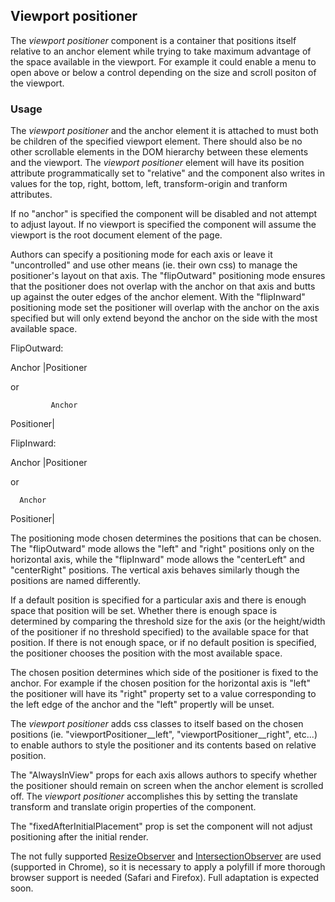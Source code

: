 ## Viewport positioner

The *viewport positioner* component is a container that positions itself relative to an anchor element while trying to take maximum advantage of the space available in the viewport.  For example it could enable a menu to open above or below a control depending on the size and scroll positon of the viewport.

### Usage

The *viewport positioner* and the anchor element it is attached to must both be children of the specified viewport element. There should also be no other scrollable elements in the DOM hierarchy between these elements and the viewport.  The *viewport positioner* element will have its position attribute programmatically set to "relative" and the component also writes in values for the top, right, bottom, left, transform-origin and tranform attributes. 

If no "anchor" is specified the component will be disabled and not attempt to adjust layout. If no viewport is specified the component will assume the viewport is the root document element of the page.

Authors can specify a positioning mode for each axis or leave it "uncontrolled" and use other means (ie. their own css) to manage the positioner's layout on that axis.  The "flipOutward" positioning mode ensures that the positioner does not overlap with the anchor on that axis and butts up against the outer edges of the anchor element.  With the "flipInward" positioning mode set the positioner will overlap with the anchor on the axis specified but will only extend beyond the anchor on the side with the most available space.

FlipOutward:

Anchor
       |Positioner

 or

             Anchor
 Positioner|

 FlipInward:

 Anchor
 |Positioner

 or 

      Anchor
 Positioner|

 The positioning mode chosen determines the positions that can be chosen.  The "flipOutward" mode allows the "left" and "right" positions only on the horizontal axis, while the "flipInward" mode allows the "centerLeft" and "centerRight" positions. The vertical axis behaves similarly though the positions are named differently.  
 
 If a default position is specified for a particular axis and there is enough space that position will be set.  Whether there is enough space is determined by comparing the threshold size for the axis (or the height/width of the positioner if no threshold specified) to the available space for that position. If there is not enough space, or if no default position is specified, the positioner chooses the position with the most available space.

The chosen position determines which side of the positioner is fixed to the anchor.  For example if the chosen position for the horizontal axis is "left" the positioner will have its "right" property set to a value corresponding to the left edge of the anchor and the "left" propertly will be unset.

The *viewport positioner* adds css classes to itself based on the chosen positions (ie. "viewportPositioner__left", "viewportPositioner__right", etc...) to enable authors to style the positioner and its contents based on relative position.

The "AlwaysInView" props for each axis allows authors to specify whether the positioner should remain on screen when the anchor element is scrolled off.  The *viewport positioner* accomplishes this by setting the translate transform and translate origin properties of the component.

The "fixedAfterInitialPlacement" prop is set the component will not adjust positioning after the initial render.

The not fully supported [ResizeObserver](https://developers.google.com/web/updates/2016/10/resizeobserver) and [IntersectionObserver](https://developers.google.com/web/updates/2016/04/intersectionobserver) are used (supported in Chrome), so it is necessary to apply a polyfill if more thorough browser support is needed (Safari and Firefox). Full adaptation is expected soon.








